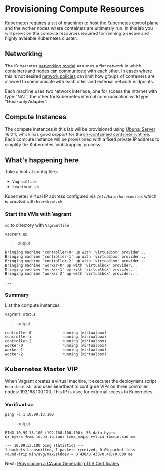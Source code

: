 # Provisioning Compute Resources

Kubernetes requires a set of machines to host the Kubernetes control plane and the worker nodes where containers are ultimately run. In this lab you will provision the compute resources required for running a secure and highly available Kubernetes cluster.


## Networking

The Kubernetes [networking model](https://kubernetes.io/docs/concepts/cluster-administration/networking/#kubernetes-model) assumes a flat network in which containers and nodes can communicate with each other. In cases where this is not desired [network policies](https://kubernetes.io/docs/concepts/services-networking/network-policies/) can limit how groups of containers are allowed to communicate with each other and external network endpoints.

Each machine uses two network interface, one for access the Internet with type "NAT", the other for Kubernetes internal communication with type "Host-only Adapter".


## Compute Instances

The compute instances in this lab will be provisioned using [Ubuntu Server](https://www.ubuntu.com/server) 16.04, which has good support for the [cri-containerd container runtime](https://github.com/kubernetes-incubator/cri-containerd). Each compute instance will be provisioned with a fixed private IP address to simplify the Kubernetes bootstrapping process.

## What's happening here

Take a look at config files:
* `Vagrantfile`
* `heartbeat.sh`

Kubernetes Virtual IP address configured via `/etc/ha.d/haresources` which is created with `heartbeat.sh`


### Start the VMs with Vagrant

`cd` to directory with `Vagrantfile`

```
vagrant up
```

> output

```
Bringing machine 'controller-0' up with 'virtualbox' provider...
Bringing machine 'controller-1' up with 'virtualbox' provider...
Bringing machine 'controller-2' up with 'virtualbox' provider...
Bringing machine 'worker-0' up with 'virtualbox' provider...
Bringing machine 'worker-1' up with 'virtualbox' provider...
Bringing machine 'worker-2' up with 'virtualbox' provider...
...
...

```

### Summary
List the compute instances:

```
vagrant status
```

> output
```
controller-0              running (virtualbox)
controller-1              running (virtualbox)
controller-2              running (virtualbox)
worker-0                  running (virtualbox)
worker-1                  running (virtualbox)
worker-2                  running (virtualbox)
```

## Kubernetes Master VIP
When Vagrant creates a virtual machine, it executes the deployment script `heartbeat.sh`, and uses heartbeat to configure VIPs on three controller nodes: 192.168.100.100. This IP is used for external access to Kubernetes.

### Verification
```
ping -c 1 10.99.13.100
```

> output

```
PING 10.99.13.100 (192.168.100.100): 56 data bytes
64 bytes from 10.99.13.100: icmp_seq=0 ttl=64 time=0.438 ms

--- 10.99.13.100 ping statistics ---
1 packets transmitted, 1 packets received, 0.0% packet loss
round-trip min/avg/max/stddev = 0.438/0.438/0.438/0.000 ms
```

Next: [Provisioning a CA and Generating TLS Certificates](04-certificate-authority.md)
